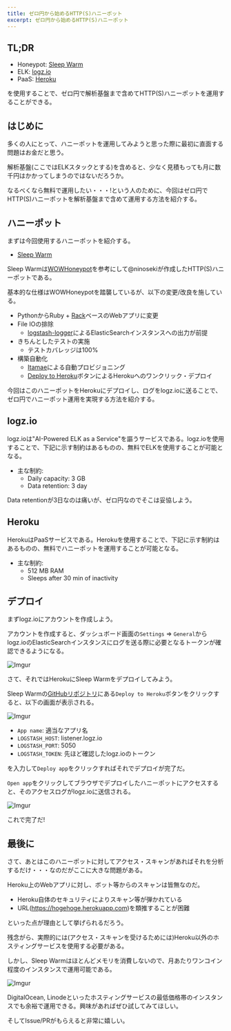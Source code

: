 ```yaml
---
title: ゼロ円から始めるHTTP(S)ハニーポット
excerpt: ゼロ円から始めるHTTP(S)ハニーポット
---
```


## TL;DR

- Honeypot: [Sleep Warm](https://github.com/ninoseki/sleep_warm)
- ELK: [logz.io](https://logz.i0)
- PaaS: [Heroku](https://www.heroku.com/)

を使用することで、ゼロ円で解析基盤まで含めてHTTP(S)ハニーポットを運用することができる。

## はじめに

多くの人にとって、ハニーポットを運用してみようと思った際に最初に直面する問題はお金だと思う。

解析基盤(ここではELKスタックとする)を含めると、少なく見積もっても月に数千円はかかってしまうのではないだろうか。

なるべくなら無料で運用したい・・・!という人のために、今回はゼロ円でHTTP(S)ハニーポットを解析基盤まで含めて運用する方法を紹介する。

## ハニーポット

まずは今回使用するハニーポットを紹介する。

- [Sleep Warm](https://github.com/ninoseki/sleep_warm)

Sleep Warmは[WOWHoneypot](https://github.com/morihisa/WOWHoneypot)を参考にして@ninosekiが作成したHTTP(S)ハニーポットである。

基本的な仕様はWOWHoneypotを踏襲しているが、以下の変更/改良を施している。

- PythonからRuby + [Rack](https://github.com/rack/rack)ベースのWebアプリに変更
- File IOの排除
  - [logstash-logger](https://github.com/dwbutler/logstash-logger)によるElasticSearchインスタンスへの出力が前提
- きちんとしたテストの実施
  - テストカバレッジは100%
- 構築自動化
  - [Itamae](http://itamae.kitchen/)による自動プロビジョニング
  - [Deploy to Heroku](https://devcenter.heroku.com/articles/heroku-button)ボタンによるHerokuへのワンクリック・デプロイ

今回はこのハニーポットをHerokuにデプロイし、ログをlogz.ioに送ることで、ゼロ円でハニーポット運用を実現する方法を紹介する。

## logz.io

logz.ioは"AI-Powered ELK as a Service"を謳うサービスである。logz.ioを使用することで、下記に示す制約はあるものの、無料でELKを使用することが可能となる。

- 主な制約:
  - Daily capacity: 3 GB
  - Data retention: 3 day

Data retentionが3日なのは痛いが、ゼロ円なのでそこは妥協しよう。

## Heroku

HerokuはPaaSサービスである。Herokuを使用することで、下記に示す制約はあるものの、無料でハニーポットを運用することが可能となる。

- 主な制約:
  - 512 MB RAM
  - Sleeps after 30 min of inactivity

## デプロイ

まずlogz.ioにアカウントを作成しよう。

アカウントを作成すると、ダッシュボード画面の`Settings` => `General`からlogz.ioのElasticSearchインスタンスにログを送る際に必要となるトークンが確認できるようになる。

![Imgur](https://i.imgur.com/vW2sgF0.png)

さて、それではHerokuにSleep Warmをデプロイしてみよう。

Sleep Warmの[GitHubリポジトリ](https://github.com/ninoseki/sleep_warm)にある`Deploy to Heroku`ボタンをクリックすると、以下の画面が表示される。

![Imgur](https://i.imgur.com/ElXCXk0.png)

- `App name`: 適当なアプリ名
- `LOGSTASH_HOST`: listener.logz.io
- `LOGSTASH_PORT`: 5050
- `LOGSTASH_TOKEN`: 先ほど確認したlogz.ioのトークン

を入力して`Deploy app`をクリックすればそれでデプロイが完了だ。

`Open app`をクリックしてブラウザでデプロイしたハニーポットにアクセスすると、そのアクセスログがlogz.ioに送信される。

![Imgur](https://i.imgur.com/NwidTQy.png)

これで完了だ!

## 最後に

さて、あとはこのハニーポットに対してアクセス・スキャンがあればそれを分析するだけ・・・なのだがここに大きな問題がある。

Heroku上のWebアプリに対し、ボット等からのスキャンは皆無なのだ。

- Heroku自体のセキュリティによりスキャン等が弾かれている
- URL(https://hogehoge.herokuapp.com)を類推することが困難

といった点が理由として挙げられるだろう。

残念がら、実際的には(アクセス・スキャンを受けるためには)Heroku以外のホスティングサービスを使用する必要がある。

しかし、Sleep Warmはほとんどメモリを消費しないので、月あたりワンコイン程度のインスタンスで運用可能である。

![Imgur](https://i.imgur.com/6gqDCUC.png)

DigitalOcean, Linodeといったホスティングサービスの最低価格帯のインスタンスでも余裕で運用できる。興味があればぜひ試してみてほしい。

そしてIssue/PRがもらえると非常に嬉しい。
